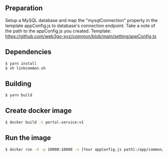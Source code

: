 ## Preparation

Setup a MySQL database and map the "mysqlConnection" property in the template appConfig.js to database's connection endpoint. Take a note of the path to the appConfig.js you created.
Template: https://github.com/web3go-xyz/common/blob/main/setting/appConfig.ts

## Dependencies

```bash
$ yarn install
$ sh linkcommon.sh
```

## Building

```bash
$ yarn build
```

## Create docker image
```bash
$ docker build -t portal-service:v1
```

## Run the image
```bash
$ docker run -d -p 10000:10000 -v [Your appConfig.js path]:/app/common/setting/appConfig.js --name tryport portal-service:v1
```
